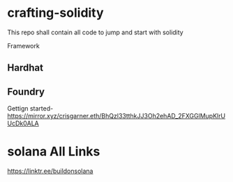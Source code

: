 # crafting-solidity

This repo shall contain all code to jump and start with solidity

Framework 

## Hardhat

## Foundry

Gettign started- https://mirror.xyz/crisgarner.eth/BhQzl33tthkJJ3Oh2ehAD_2FXGGlMupKlrUUcDk0ALA

# solana All Links

https://linktr.ee/buildonsolana
